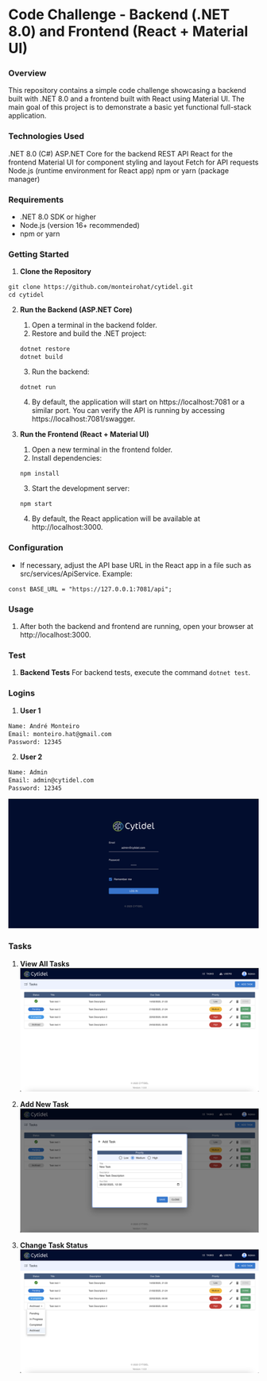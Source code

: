 # Code Challenge - Backend (.NET 8.0) and Frontend (React + Material UI)

### Overview

This repository contains a simple code challenge showcasing a backend built with .NET 8.0 and a frontend built with React using Material UI. The main goal of this project is to demonstrate a basic yet functional full-stack application.

### Technologies Used

.NET 8.0 (C#)
ASP.NET Core for the backend REST API
React for the frontend
Material UI for component styling and layout
Fetch for API requests
Node.js (runtime environment for React app)
npm or yarn (package manager)

### Requirements

- .NET 8.0 SDK or higher
- Node.js (version 16+ recommended)
- npm or yarn

### Getting Started

1. __Clone the Repository__

```
git clone https://github.com/monteirohat/cytidel.git
cd cytidel

```
2. __Run the Backend (ASP.NET Core)__
    1. Open a terminal in the backend folder.
    2. Restore and build the .NET project:
    
    ```
    dotnet restore
    dotnet build
    ```
    3. Run the backend:
    ```
    dotnet run
    ```

    4. By default, the application will start on https://localhost:7081 or a similar port. You can verify the API is running by accessing https://localhost:7081/swagger.


3. __Run the Frontend (React + Material UI)__
    1. Open a new terminal in the frontend folder.
    2. Install dependencies:

    ```
    npm install
    ```
    3. Start the development server:
    ```
    npm start
    ```
    4. By default, the React application will be available at http://localhost:3000.

### Configuration
- If necessary, adjust the API base URL in the React app in a file such as src/services/ApiService.
Example:

```
const BASE_URL = "https://127.0.0.1:7081/api";
```

### Usage

1. After both the backend and frontend are running, open your browser at http://localhost:3000.


### Test
1. __Backend Tests__
For backend tests, execute the command ```dotnet test```.

### Logins

1. __User 1__

```
Name: André Monteiro
Email: monteiro.hat@gmail.com
Password: 12345
``` 


2. __User 2__

```
Name: Admin 
Email: admin@cytidel.com
Password: 12345
``` 

![Login](login.png)

### Tasks

1. __View All Tasks__
![Tasks](tasks.png)

2. __Add New Task__
![Add Task](add_task.png)

3. __Change Task Status__
![Change Status](change_status.png)